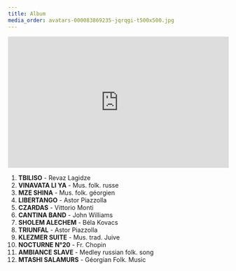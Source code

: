 ```yaml
---
title: Album
media_order: avatars-000083869235-jqrqgi-t500x500.jpg
---
```


<iframe width="100%" height="300" scrolling="no" frameborder="no" allow="autoplay" src="https://w.soundcloud.com/player/?url=https%3A//api.soundcloud.com/users/94701127&color=%23ff5500&auto_play=false&hide_related=false&show_comments=true&show_user=true&show_reposts=false&show_teaser=true&visual=true"></iframe>


1. **TBILISO** - Revaz Lagidze
2. **VINAVATA LI YA** - Mus. folk. russe
3. **MZE SHINA** - Mus. folk. géorgien
4. **LIBERTANGO** - Astor Piazzolla
5. **CZARDAS** - Vittorio Monti
6. **CANTINA BAND** - John Williams
7. **SHOLEM ALECHEM** - Béla Kovacs
8. **TRIUNFAL** - Astor Piazzolla
9. **KLEZMER SUITE** - Mus. trad. Juive
10. **NOCTURNE N°20** - Fr. Chopin
11. **AMBIANCE SLAVE** - Medley russian folk. song
12. **MTASHI SALAMURS** - Géorgian Folk. Music